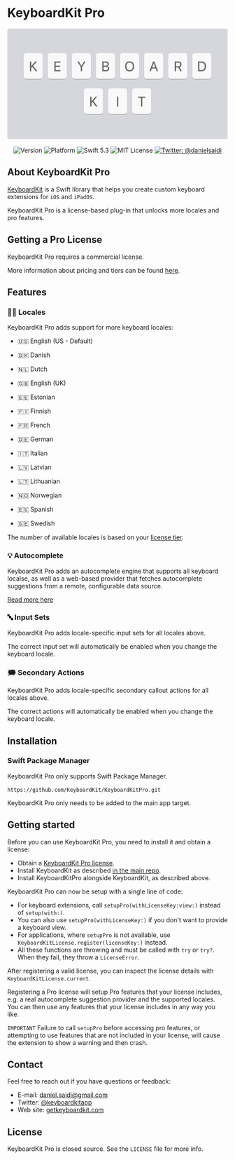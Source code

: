 # KeyboardKit Pro

<p align="center">
    <img src ="Resources/Logo.png" width=600 />
</p>

<p align="center">
    <img src="https://img.shields.io/github/v/release/KeyboardKit/KeyboardKit?color=%2300550&sort=semver" alt="Version" />
    <img src="https://img.shields.io/cocoapods/p/KeyboardKit.svg?style=flat" alt="Platform" />
    <img src="https://img.shields.io/badge/Swift-5.3-orange.svg" alt="Swift 5.3" />
    <img src="https://img.shields.io/github/license/KeyboardKit/KeyboardKit" alt="MIT License" />
    <a href="https://twitter.com/danielsaidi">
        <img src="https://img.shields.io/badge/contact-@danielsaidi-blue.svg?style=flat" alt="Twitter: @danielsaidi" />
    </a>
</p>


## About KeyboardKit Pro

[KeyboardKit][KeyboardKit] is a Swift library that helps you create custom keyboard extensions for `iOS` and `iPadOS`.  

KeyboardKit Pro is a license-based plug-in that unlocks more locales and pro features.



## Getting a Pro License

KeyboardKit Pro requires a commercial license.

More information about pricing and tiers can be found [here][Licenses].



## Features


### 🏳️‍🌈 Locales

KeyboardKit Pro adds support for more keyboard locales:

* 🇺🇸 English (US - Default)

* 🇩🇰 Danish
* 🇳🇱 Dutch
* 🇬🇧 English (UK)
* 🇪🇪 Estonian
* 🇫🇮 Finnish
* 🇫🇷 French
* 🇩🇪 German
* 🇮🇹 Italian
* 🇱🇻 Latvian
* 🇱🇹 Lithuanian
* 🇳🇴 Norwegian
* 🇪🇸 Spanish
* 🇸🇪 Swedish

The number of available locales is based on your [license tier][Licenses].


### 💡 Autocomplete

KeyboardKit Pro adds an autocomplete engine that supports all keyboard localse, as well as a web-based provider that fetches autocomplete suggestions from a remote, configurable data source. 

[Read more here][Autocomplete]


### 🔤 Input Sets

KeyboardKit Pro adds locale-specific input sets for all locales above.

The correct input set will automatically be enabled when you change the keyboard locale.


### 🗯 Secondary Actions

KeyboardKit Pro adds locale-specific secondary callout actions for all locales above.

The correct actions will automatically be enabled when you change the keyboard locale.



## Installation

### Swift Package Manager

KeyboardKit Pro only supports Swift Package Manager.

```
https://github.com/KeyboardKit/KeyboardKitPro.git
```

KeyboardKit Pro only needs to be added to the main app target.



## Getting started

Before you can use KeyboardKit Pro, you need to install it and obtain a license:

* Obtain a [KeyboardKit Pro license][Licenses].
* Install KeyboardKit as described [in the main repo][KeyboardKit].
* Install KeyboardKitPro alongside KeyboardKit, as described above.

KeyboardKit Pro can now be setup with a single line of code:

* For keyboard extensions, call `setupPro(withLicenseKey:view:)` instead of `setup(with:)`. 
* You can also use `setupPro(withLicenseKey:)` if you don't want to provide a keyboard view.
* For applications, where `setupPro` is not available, use `KeyboardKitLicense.register(licenseKey:)` instead.
* All these functions are throwing and must be called with `try` or `try?`. When they fail, they throw a `LicenseError`.

After registering a valid license, you can inspect the license details with `KeyboardKitLicense.current`.

Registering a Pro license will setup Pro features that your license includes, e.g. a real autocomplete suggestion provider and the supported locales. You can then use any features that your license includes in any way you like.

`IMPORTANT` Failure to call `setupPro` before accessing pro features, or attempting to use features that are not included in your license, will cause the extension to show a warning and then crash.


## Contact

Feel free to reach out if you have questions or feedback:

* E-mail: [daniel.saidi@gmail.com][Email]
* Twitter: [@keyboardkitapp][Twitter]
* Web site: [getkeyboardkit.com][Website]


## License

KeyboardKit Pro is closed source. See the `LICENSE` file for more info.



[Autocomplete]: https://github.com/KeyboardKit/KeyboardKit/blob/master/readmes/Autocomplete.md
[KeyboardKit]: https://github.com/KeyboardKit/KeyboardKit

[Email]: mailto:daniel.saidi@gmail.com
[Twitter]: http://www.twitter.com/getkeyboardkit
[Website]: https://getkeyboardkit.com
[Licenses]: https://getkeyboardkit.com/pro
